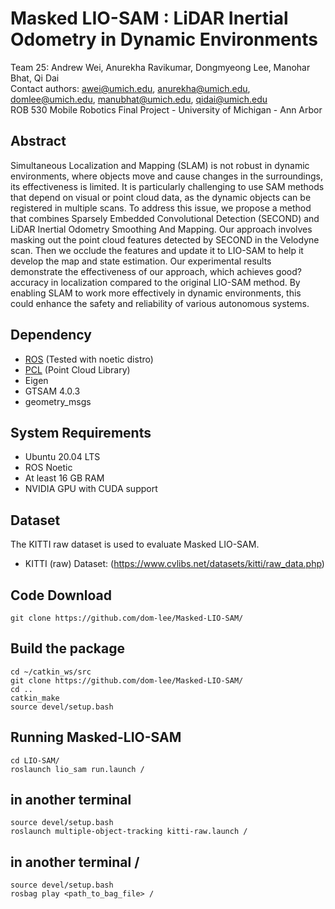 # Masked LIO-SAM : LiDAR Inertial Odometry in Dynamic Environments

Team 25: Andrew Wei, Anurekha Ravikumar, Dongmyeong Lee, Manohar Bhat, Qi Dai\
Contact authors: awei@umich.edu, anurekha@umich.edu, domlee@umich.edu, manubhat@umich.edu, qidai@umich.edu \
ROB 530 Mobile Robotics Final Project - University of Michigan - Ann Arbor

## Abstract
Simultaneous Localization and Mapping (SLAM) is not robust in dynamic environments, where objects move and cause changes in the surroundings, its effectiveness is limited. It is particularly challenging to use SAM methods that depend on visual or point cloud data, as the dynamic objects can be registered in multiple scans. To address this issue, we propose a method that combines Sparsely Embedded Convolutional Detection (SECOND) and LiDAR Inertial Odometry Smoothing And Mapping. Our approach involves masking out the point cloud features detected by SECOND in the Velodyne scan. Then we occlude the features and update it to LIO-SAM to help it develop the map and state estimation. Our experimental results demonstrate the effectiveness of our approach, which achieves good? accuracy in localization compared to the original LIO-SAM method. By enabling SLAM to work more effectively in dynamic environments, this could enhance the safety and reliability of various autonomous systems.

## Dependency
- [ROS](http://wiki.ros.org/ROS/Installation) (Tested with noetic distro)
- [PCL](https://pointclouds.org/) (Point Cloud Library)
- Eigen
- GTSAM 4.0.3
- geometry_msgs


## System Requirements
- Ubuntu 20.04 LTS
- ROS Noetic
- At least 16 GB RAM
- NVIDIA GPU with CUDA support


## Dataset
The KITTI raw dataset is used to evaluate Masked LIO-SAM.
- KITTI (raw) Dataset: (https://www.cvlibs.net/datasets/kitti/raw_data.php)


## Code Download
```
git clone https://github.com/dom-lee/Masked-LIO-SAM/
```

## Build the package
```
cd ~/catkin_ws/src
git clone https://github.com/dom-lee/Masked-LIO-SAM/
cd ..
catkin_make
source devel/setup.bash
````

## Running Masked-LIO-SAM
```
cd LIO-SAM/
roslaunch lio_sam run.launch /
```

## in another terminal 
```
source devel/setup.bash
roslaunch multiple-object-tracking kitti-raw.launch /
```

## in another terminal /
```
source devel/setup.bash
rosbag play <path_to_bag_file> /
```

